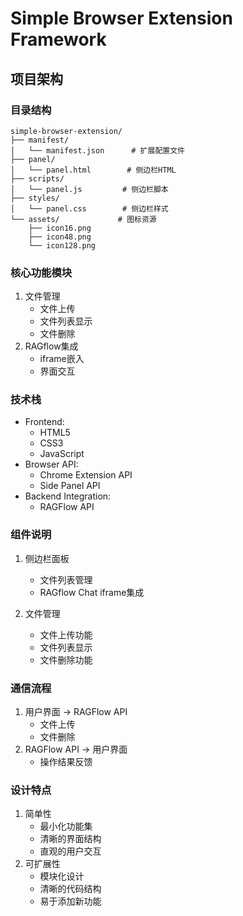 # Simple Browser Extension Framework

## 项目架构

### 目录结构
```
simple-browser-extension/
├── manifest/
│   └── manifest.json      # 扩展配置文件
├── panel/
│   └── panel.html        # 侧边栏HTML
├── scripts/
│   └── panel.js         # 侧边栏脚本
├── styles/
│   └── panel.css        # 侧边栏样式
└── assets/             # 图标资源
    ├── icon16.png
    ├── icon48.png
    └── icon128.png
```

### 核心功能模块
1. 文件管理
   - 文件上传
   - 文件列表显示
   - 文件删除
2. RAGflow集成
   - iframe嵌入
   - 界面交互

### 技术栈
- Frontend:
  - HTML5
  - CSS3
  - JavaScript
- Browser API:
  - Chrome Extension API
  - Side Panel API
- Backend Integration:
  - RAGFlow API

### 组件说明
1. 侧边栏面板
   - 文件列表管理
   - RAGflow Chat iframe集成

2. 文件管理
   - 文件上传功能
   - 文件列表显示
   - 文件删除功能

### 通信流程
1. 用户界面 -> RAGFlow API
   - 文件上传
   - 文件删除
2. RAGFlow API -> 用户界面
   - 操作结果反馈

### 设计特点
1. 简单性
   - 最小化功能集
   - 清晰的界面结构
   - 直观的用户交互
2. 可扩展性
   - 模块化设计
   - 清晰的代码结构
   - 易于添加新功能 